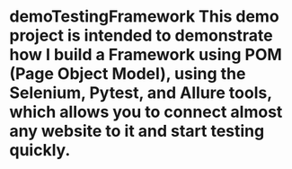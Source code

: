# demoTestingFramework This demo project is intended to demonstrate how I build a Framework using POM (Page Object Model), using the Selenium, Pytest, and Allure tools, which allows you to connect almost any website to it and start testing quickly.
